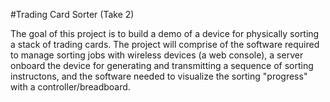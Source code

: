 #Trading Card Sorter (Take 2)

The goal of this project is to build a demo of a device for physically sorting a stack of trading cards. The project will comprise of the software required to manage sorting jobs with wireless devices (a web console), a server onboard the device for generating and transmitting a sequence of sorting instructons, and the software needed to visualize the sorting "progress" with a controller/breadboard.
